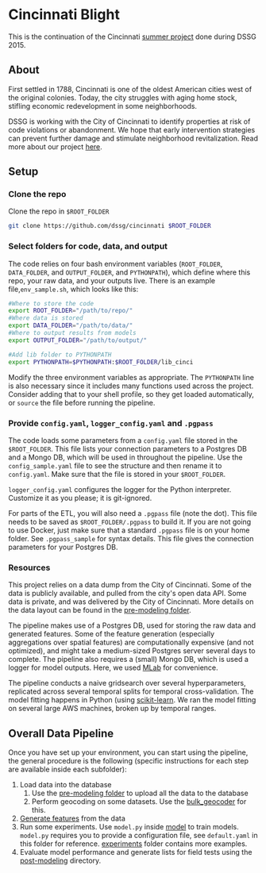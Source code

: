 # Cincinnati Blight

This is the continuation of the Cincinnati [summer project](https://github.com/dssg/cincinnati2015-public) done during DSSG 2015.

## About

First settled in 1788, Cincinnati is one of the oldest American cities west of the original colonies. Today, the 
city struggles with aging home stock, stifling economic redevelopment in some neighborhoods. 

DSSG is working with the City of Cincinnati to identify properties at risk of code violations or abandonment. We hope
that early intervention strategies can prevent further damage and stimulate neighborhood revitalization. Read more about
our project [here](http://dssg.uchicago.edu/2015/08/20/cincy-blight-prevention.html). 

## Setup

### Clone the repo

Clone the repo in `$ROOT_FOLDER`

```bash
git clone https://github.com/dssg/cincinnati $ROOT_FOLDER
```

### Select folders for code, data, and output

The code relies on four bash environment variables (`ROOT_FOLDER`, `DATA_FOLDER`, and `OUTPUT_FOLDER`, and `PYTHONPATH`), which define where this repo, your raw data, and your outputs live. There is an example file,`env_sample.sh`, which looks like this:

```bash
#Where to store the code
export ROOT_FOLDER="/path/to/repo/"
#Where data is stored
export DATA_FOLDER="/path/to/data/"
#Where to output results from models
export OUTPUT_FOLDER="/path/to/output/"

#Add lib folder to PYTHONPATH
export PYTHONPATH=$PYTHONPATH:$ROOT_FOLDER/lib_cinci
```

Modify the three environment variables as appropriate. The `PYTHONPATH` line 
is also necessary since it includes many functions used across the project. 
Consider adding that to your shell profile, so they get loaded automatically, or `source` the file before running the pipeline.

### Provide `config.yaml`, `logger_config.yaml` and `.pgpass`

The code loads some parameters from a `config.yaml` file stored in the `$ROOT_FOLDER`. This file lists your connection parameters to a Postgres DB and a Mongo DB, which will be used in throughout the pipeline. Use the `config_sample.yaml` file to see the structure and then rename it to `config.yaml`. Make sure that the file is stored in your `$ROOT_FOLDER`. 

`logger_config.yaml` configures the logger for the Python interpreter. Customize it as you please; it is git-ignored.

For parts of the ETL, you will also need a `.pgpass` file (note the dot). This file needs to be saved as `$ROOT_FOLDER/.pgpass` to build it. If you are not going to use Docker, just make sure that a standard `.pgpass` file is on your home folder. See `.pgpass_sample` for syntax details. This file gives the connection parameters for your Postgres DB.

### Resources

This project relies on a data dump from the City of Cincinnati. Some of the data is publicly available, and pulled from the city's open data API. Some data is private, and was delivered by the City of Cincinnati. More details on the data layout can be found in the [pre-modeling folder](pre-modeling/etl).

The pipeline makes use of a Postgres DB, used for storing the raw data and generated features. Some of the feature generation (especially aggregations over spatial features) are computationally expensive (and not optimized), and might take a medium-sized Postgres server several days to complete. The pipeline also requires a (small) Mongo DB, which is used a logger for model outputs. Here, we used [MLab](https://mlab.com/) for convenience.

The pipeline conducts a naive gridsearch over several hyperparameters, replicated across several temporal splits for temporal cross-validation. The model fitting happens in Python (using [scikit-learn](http://scikit-learn.org/stable/). We ran the model fitting on several large AWS machines, broken up by temporal ranges.

## Overall Data Pipeline

Once you have set up your environment, you can start using the pipeline, the general procedure is the following (specific instructions for each step are available inside each subfolder):

1. Load data into the database 
   1. Use the [pre-modeling folder](pre-modeling/) to upload all the data to the database
   2. Perform geocoding on some datasets. Use the [bulk_geocoder](pre-modeling/bulk_geocoder/) for this.
2. [Generate features](model/features) from the data
4. Run some experiments. Use `model.py` inside [model](model/) to train models. `model.py` requires you to provide a configuration file, see `default.yaml` in this folder for reference.  [experiments](model/experiments) folder contains more examples.
5. Evaluate model performance and generate lists for field tests using the
[post-modeling](post-modeling/) directory.
